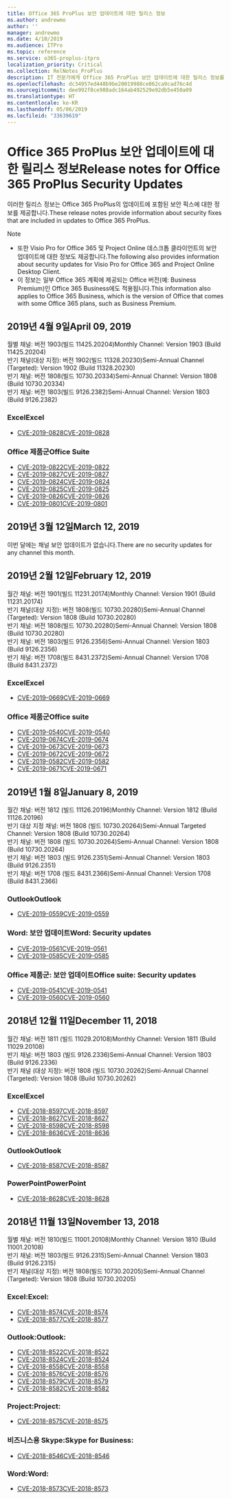 ```yaml
---
title: Office 365 ProPlus 보안 업데이트에 대한 릴리스 정보
ms.author: andrewmo
author: ''
manager: andrewmo
ms.date: 4/10/2019
ms.audience: ITPro
ms.topic: reference
ms.service: o365-proplus-itpro
localization_priority: Critical
ms.collection: RelNotes_ProPlus
description: IT 전문가에게 Office 365 ProPlus 보안 업데이트에 대한 릴리스 정보를 제공합니다.
ms.openlocfilehash: dc34957ed448b9be20019988ce862ca9cad76c4d
ms.sourcegitcommit: dee992f8ce988adc164ab492529e92db5e450a09
ms.translationtype: HT
ms.contentlocale: ko-KR
ms.lasthandoff: 05/06/2019
ms.locfileid: "33639619"
---
```

# <a name="release-notes-for-office-365-proplus-security-updates"></a><span data-ttu-id="a1667-103">Office 365 ProPlus 보안 업데이트에 대한 릴리스 정보</span><span class="sxs-lookup"><span data-stu-id="a1667-103">Release notes for Office 365 ProPlus Security Updates</span></span>

<span data-ttu-id="a1667-104">이러한 릴리스 정보는 Office 365 ProPlus의 업데이트에 포함된 보안 픽스에 대한 정보를 제공합니다.</span><span class="sxs-lookup"><span data-stu-id="a1667-104">These release notes provide information about security fixes that are included in updates to Office 365 ProPlus.</span></span>
 
> [!NOTE]
> - <span data-ttu-id="a1667-105">또한 Visio Pro for Office 365 및 Project Online 데스크톱 클라이언트의 보안 업데이트에 대한 정보도 제공합니다.</span><span class="sxs-lookup"><span data-stu-id="a1667-105">The following also provides information about security updates for Visio Pro for Office 365 and Project Online Desktop Client.</span></span>
> - <span data-ttu-id="a1667-106">이 정보는 일부 Office 365 계획에 제공되는 Office 버전(예: Business Premium)인 Office 365 Business에도 적용됩니다.</span><span class="sxs-lookup"><span data-stu-id="a1667-106">This information also applies to Office 365 Business, which is the version of Office that comes with some Office 365 plans, such as Business Premium.</span></span>

[//]: # (공백으로 사용하므로, 위의 선을 삭제하지 마세요.)
## <a name="april-09-2019"></a><span data-ttu-id="a1667-108">2019년 4월 9일</span><span class="sxs-lookup"><span data-stu-id="a1667-108">April 09, 2019</span></span>
<span data-ttu-id="a1667-109">월별 채널: 버전 1903(빌드 11425.20204)</span><span class="sxs-lookup"><span data-stu-id="a1667-109">Monthly Channel: Version 1903 (Build 11425.20204)</span></span>  
<span data-ttu-id="a1667-110">반기 채널(대상 지정): 버전 1902(빌드 11328.20230)</span><span class="sxs-lookup"><span data-stu-id="a1667-110">Semi-Annual Channel (Targeted): Version 1902 (Build 11328.20230)</span></span>  
<span data-ttu-id="a1667-111">반기 채널: 버전 1808(빌드 10730.20334)</span><span class="sxs-lookup"><span data-stu-id="a1667-111">Semi-Annual Channel: Version 1808 (Build 10730.20334)</span></span>  
<span data-ttu-id="a1667-112">반기 채널: 버전 1803(빌드 9126.2382)</span><span class="sxs-lookup"><span data-stu-id="a1667-112">Semi-Annual Channel: Version 1803 (Build 9126.2382)</span></span>  

### <a name="excel"></a><span data-ttu-id="a1667-113">Excel</span><span class="sxs-lookup"><span data-stu-id="a1667-113">Excel</span></span>

-   [<span data-ttu-id="a1667-114">CVE-2019-0828</span><span class="sxs-lookup"><span data-stu-id="a1667-114">CVE-2019-0828</span></span>](https://portal.msrc.microsoft.com/ko-KR/security-guidance/advisory/CVE-2019-0828)

### <a name="office-suite"></a><span data-ttu-id="a1667-115">Office 제품군</span><span class="sxs-lookup"><span data-stu-id="a1667-115">Office Suite</span></span>

-   [<span data-ttu-id="a1667-116">CVE-2019-0822</span><span class="sxs-lookup"><span data-stu-id="a1667-116">CVE-2019-0822</span></span>](https://portal.msrc.microsoft.com/ko-KR/security-guidance/advisory/CVE-2019-0822)
-   [<span data-ttu-id="a1667-117">CVE-2019-0827</span><span class="sxs-lookup"><span data-stu-id="a1667-117">CVE-2019-0827</span></span>](https://portal.msrc.microsoft.com/ko-KR/security-guidance/advisory/CVE-2019-0827)
-   [<span data-ttu-id="a1667-118">CVE-2019-0824</span><span class="sxs-lookup"><span data-stu-id="a1667-118">CVE-2019-0824</span></span>](https://portal.msrc.microsoft.com/ko-KR/security-guidance/advisory/CVE-2019-0824)
-   [<span data-ttu-id="a1667-119">CVE-2019-0825</span><span class="sxs-lookup"><span data-stu-id="a1667-119">CVE-2019-0825</span></span>](https://portal.msrc.microsoft.com/ko-KR/security-guidance/advisory/CVE-2019-0825)
-   [<span data-ttu-id="a1667-120">CVE-2019-0826</span><span class="sxs-lookup"><span data-stu-id="a1667-120">CVE-2019-0826</span></span>](https://portal.msrc.microsoft.com/ko-KR/security-guidance/advisory/CVE-2019-0826)
-   [<span data-ttu-id="a1667-121">CVE-2019-0801</span><span class="sxs-lookup"><span data-stu-id="a1667-121">CVE-2019-0801</span></span>](https://portal.msrc.microsoft.com/ko-KR/security-guidance/advisory/CVE-2019-0801)

## <a name="march-12-2019"></a><span data-ttu-id="a1667-122">2019년 3월 12일</span><span class="sxs-lookup"><span data-stu-id="a1667-122">March 12, 2019</span></span>
<span data-ttu-id="a1667-123">이번 달에는 채널 보안 업데이트가 없습니다.</span><span class="sxs-lookup"><span data-stu-id="a1667-123">There are no security updates for any channel this month.</span></span>

## <a name="february-12-2019"></a><span data-ttu-id="a1667-124">2019년 2월 12일</span><span class="sxs-lookup"><span data-stu-id="a1667-124">February 12, 2019</span></span>
<span data-ttu-id="a1667-125">월간 채널: 버전 1901(빌드 11231.20174)</span><span class="sxs-lookup"><span data-stu-id="a1667-125">Monthly Channel: Version 1901 (Build 11231.20174)</span></span>  
<span data-ttu-id="a1667-126">반기 채널(대상 지정): 버전 1808(빌드 10730.20280)</span><span class="sxs-lookup"><span data-stu-id="a1667-126">Semi-Annual Channel (Targeted): Version 1808 (Build 10730.20280)</span></span>   
<span data-ttu-id="a1667-127">반기 채널: 버전 1808(빌드 10730.20280)</span><span class="sxs-lookup"><span data-stu-id="a1667-127">Semi-Annual Channel: Version 1808 (Build 10730.20280)</span></span>  
<span data-ttu-id="a1667-128">반기 채널: 버전 1803(빌드 9126.2356)</span><span class="sxs-lookup"><span data-stu-id="a1667-128">Semi-Annual Channel: Version 1803 (Build 9126.2356)</span></span>  
<span data-ttu-id="a1667-129">반기 채널: 버전 1708(빌드 8431.2372)</span><span class="sxs-lookup"><span data-stu-id="a1667-129">Semi-Annual Channel: Version 1708 (Build 8431.2372)</span></span>  


### <a name="excel"></a><span data-ttu-id="a1667-130">Excel</span><span class="sxs-lookup"><span data-stu-id="a1667-130">Excel</span></span>

-   [<span data-ttu-id="a1667-131">CVE-2019-0669</span><span class="sxs-lookup"><span data-stu-id="a1667-131">CVE-2019-0669</span></span>](https://portal.msrc.microsoft.com/ko-KR/security-guidance/advisory/CVE-2019-0669)

### <a name="office-suite"></a><span data-ttu-id="a1667-132">Office 제품군</span><span class="sxs-lookup"><span data-stu-id="a1667-132">Office suite</span></span>

-   [<span data-ttu-id="a1667-133">CVE-2019-0540</span><span class="sxs-lookup"><span data-stu-id="a1667-133">CVE-2019-0540</span></span>](https://portal.msrc.microsoft.com/ko-KR/security-guidance/advisory/CVE-2019-0540)
-   [<span data-ttu-id="a1667-134">CVE-2019-0674</span><span class="sxs-lookup"><span data-stu-id="a1667-134">CVE-2019-0674</span></span>](https://portal.msrc.microsoft.com/ko-KR/security-guidance/advisory/CVE-2019-0674)
-   [<span data-ttu-id="a1667-135">CVE-2019-0673</span><span class="sxs-lookup"><span data-stu-id="a1667-135">CVE-2019-0673</span></span>](https://portal.msrc.microsoft.com/ko-KR/security-guidance/advisory/CVE-2019-0673)
-   [<span data-ttu-id="a1667-136">CVE-2019-0672</span><span class="sxs-lookup"><span data-stu-id="a1667-136">CVE-2019-0672</span></span>](https://portal.msrc.microsoft.com/ko-KR/security-guidance/advisory/CVE-2019-0672)
-   [<span data-ttu-id="a1667-137">CVE-2019-0582</span><span class="sxs-lookup"><span data-stu-id="a1667-137">CVE-2019-0582</span></span>](https://portal.msrc.microsoft.com/ko-KR/security-guidance/advisory/CVE-2019-0582)
-   [<span data-ttu-id="a1667-138">CVE-2019-0671</span><span class="sxs-lookup"><span data-stu-id="a1667-138">CVE-2019-0671</span></span>](https://portal.msrc.microsoft.com/ko-KR/security-guidance/advisory/CVE-2019-0671)

## <a name="january-8-2019"></a><span data-ttu-id="a1667-139">2019년 1월 8일</span><span class="sxs-lookup"><span data-stu-id="a1667-139">January 8, 2019</span></span>

<span data-ttu-id="a1667-140">월간 채널: 버전 1812 (빌드 11126.20196)</span><span class="sxs-lookup"><span data-stu-id="a1667-140">Monthly Channel: Version 1812 (Build 11126.20196)</span></span>  
<span data-ttu-id="a1667-141">반기 대상 지정 채널: 버전 1808 (빌드 10730.20264)</span><span class="sxs-lookup"><span data-stu-id="a1667-141">Semi-Annual Targeted Channel: Version 1808 (Build 10730.20264)</span></span>  
<span data-ttu-id="a1667-142">반기 채널: 버전 1808 (빌드 10730.20264)</span><span class="sxs-lookup"><span data-stu-id="a1667-142">Semi-Annual Channel: Version 1808 (Build 10730.20264)</span></span>  
<span data-ttu-id="a1667-143">반기 채널: 버전 1803 (빌드 9126.2351)</span><span class="sxs-lookup"><span data-stu-id="a1667-143">Semi-Annual Channel: Version 1803 (Build 9126.2351)</span></span>  
<span data-ttu-id="a1667-144">반기 채널: 버전 1708 (빌드 8431.2366)</span><span class="sxs-lookup"><span data-stu-id="a1667-144">Semi-Annual Channel: Version 1708 (Build 8431.2366)</span></span>  


### <a name="outlook"></a><span data-ttu-id="a1667-145">Outlook</span><span class="sxs-lookup"><span data-stu-id="a1667-145">Outlook</span></span>
-   [<span data-ttu-id="a1667-146">CVE-2019-0559</span><span class="sxs-lookup"><span data-stu-id="a1667-146">CVE-2019-0559</span></span>](https://portal.msrc.microsoft.com/ko-KR/security-guidance/advisory/CVE-2019-0559)

### <a name="word-security-updates"></a><span data-ttu-id="a1667-147">Word: 보안 업데이트</span><span class="sxs-lookup"><span data-stu-id="a1667-147">Word: Security updates</span></span> 
-   [<span data-ttu-id="a1667-148">CVE-2019-0561</span><span class="sxs-lookup"><span data-stu-id="a1667-148">CVE-2019-0561</span></span>](https://portal.msrc.microsoft.com/ko-KR/security-guidance/advisory/CVE-2019-0561)
-   [<span data-ttu-id="a1667-149">CVE-2019-0585</span><span class="sxs-lookup"><span data-stu-id="a1667-149">CVE-2019-0585</span></span>](https://portal.msrc.microsoft.com/ko-KR/security-guidance/advisory/CVE-2019-0585) 
 
### <a name="office-suite-security-updates"></a><span data-ttu-id="a1667-150">Office 제품군: 보안 업데이트</span><span class="sxs-lookup"><span data-stu-id="a1667-150">Office suite: Security updates</span></span> 
-   [<span data-ttu-id="a1667-151">CVE-2019-0541</span><span class="sxs-lookup"><span data-stu-id="a1667-151">CVE-2019-0541</span></span>](https://portal.msrc.microsoft.com/ko-KR/security-guidance/advisory/CVE-2019-0541)
-   [<span data-ttu-id="a1667-152">CVE-2019-0560</span><span class="sxs-lookup"><span data-stu-id="a1667-152">CVE-2019-0560</span></span>](https://portal.msrc.microsoft.com/ko-KR/security-guidance/advisory/CVE-2019-0560)

## <a name="december-11-2018"></a><span data-ttu-id="a1667-153">2018년 12월 11일</span><span class="sxs-lookup"><span data-stu-id="a1667-153">December 11, 2018</span></span>
<span data-ttu-id="a1667-154">월간 채널: 버전 1811 (빌드 11029.20108)</span><span class="sxs-lookup"><span data-stu-id="a1667-154">Monthly Channel: Version 1811 (Build 11029.20108)</span></span>  
<span data-ttu-id="a1667-155">반기 채널: 버전 1803 (빌드 9126.2336)</span><span class="sxs-lookup"><span data-stu-id="a1667-155">Semi-Annual Channel: Version 1803 (Build 9126.2336)</span></span>  
<span data-ttu-id="a1667-156">반기 채널 (대상 지정): 버전 1808 (빌드 10730.20262)</span><span class="sxs-lookup"><span data-stu-id="a1667-156">Semi-Annual Channel (Targeted): Version 1808 (Build 10730.20262)</span></span>  

### <a name="excel"></a><span data-ttu-id="a1667-157">Excel</span><span class="sxs-lookup"><span data-stu-id="a1667-157">Excel</span></span>

-   [<span data-ttu-id="a1667-158">CVE-2018-8597</span><span class="sxs-lookup"><span data-stu-id="a1667-158">CVE-2018-8597</span></span>](https://portal.msrc.microsoft.com/ko-KR/security-guidance/advisory/CVE-2018-8597)
-   [<span data-ttu-id="a1667-159">CVE-2018-8627</span><span class="sxs-lookup"><span data-stu-id="a1667-159">CVE-2018-8627</span></span>](https://portal.msrc.microsoft.com/ko-KR/security-guidance/advisory/CVE-2018-8627)
-   [<span data-ttu-id="a1667-160">CVE-2018-8598</span><span class="sxs-lookup"><span data-stu-id="a1667-160">CVE-2018-8598</span></span>](https://portal.msrc.microsoft.com/ko-KR/security-guidance/advisory/CVE-2018-8598)
-   [<span data-ttu-id="a1667-161">CVE-2018-8636</span><span class="sxs-lookup"><span data-stu-id="a1667-161">CVE-2018-8636</span></span>](https://portal.msrc.microsoft.com/ko-KR/security-guidance/advisory/CVE-2018-8636)

### <a name="outlook"></a><span data-ttu-id="a1667-162">Outlook</span><span class="sxs-lookup"><span data-stu-id="a1667-162">Outlook</span></span>

-   [<span data-ttu-id="a1667-163">CVE-2018-8587</span><span class="sxs-lookup"><span data-stu-id="a1667-163">CVE-2018-8587</span></span>](https://portal.msrc.microsoft.com/ko-KR/security-guidance/advisory/CVE-2018-8587)

### <a name="powerpoint"></a><span data-ttu-id="a1667-164">PowerPoint</span><span class="sxs-lookup"><span data-stu-id="a1667-164">PowerPoint</span></span>

-   [<span data-ttu-id="a1667-165">CVE-2018-8628</span><span class="sxs-lookup"><span data-stu-id="a1667-165">CVE-2018-8628</span></span>](https://portal.msrc.microsoft.com/ko-KR/security-guidance/advisory/CVE-2018-8628)

## <a name="november-13-2018"></a><span data-ttu-id="a1667-166">2018년 11월 13일</span><span class="sxs-lookup"><span data-stu-id="a1667-166">November 13, 2018</span></span>
<span data-ttu-id="a1667-167">월별 채널: 버전 1810(빌드 11001.20108)</span><span class="sxs-lookup"><span data-stu-id="a1667-167">Monthly Channel: Version 1810 (Build 11001.20108)</span></span>  
<span data-ttu-id="a1667-168">반기 채널: 버전 1803(빌드 9126.2315)</span><span class="sxs-lookup"><span data-stu-id="a1667-168">Semi-Annual Channel: Version 1803 (Build 9126.2315)</span></span>  
<span data-ttu-id="a1667-169">반기 채널(대상 지정): 버전 1808(빌드 10730.20205)</span><span class="sxs-lookup"><span data-stu-id="a1667-169">Semi-Annual Channel (Targeted): Version 1808 (Build 10730.20205)</span></span>  

### <a name="excel"></a><span data-ttu-id="a1667-170">Excel:</span><span class="sxs-lookup"><span data-stu-id="a1667-170">Excel:</span></span>

-   [<span data-ttu-id="a1667-171">CVE-2018-8574</span><span class="sxs-lookup"><span data-stu-id="a1667-171">CVE-2018-8574</span></span>](https://portal.msrc.microsoft.com/ko-KR/security-guidance/advisory/CVE-2018-8574)
-   [<span data-ttu-id="a1667-172">CVE-2018-8577</span><span class="sxs-lookup"><span data-stu-id="a1667-172">CVE-2018-8577</span></span>](https://portal.msrc.microsoft.com/ko-KR/security-guidance/advisory/CVE-2018-8577)

### <a name="outlook"></a><span data-ttu-id="a1667-173">Outlook:</span><span class="sxs-lookup"><span data-stu-id="a1667-173">Outlook:</span></span>

-   [<span data-ttu-id="a1667-174">CVE-2018-8522</span><span class="sxs-lookup"><span data-stu-id="a1667-174">CVE-2018-8522</span></span>](https://portal.msrc.microsoft.com/ko-KR/security-guidance/advisory/CVE-2018-8522)
-   [<span data-ttu-id="a1667-175">CVE-2018-8524</span><span class="sxs-lookup"><span data-stu-id="a1667-175">CVE-2018-8524</span></span>](https://portal.msrc.microsoft.com/ko-KR/security-guidance/advisory/CVE-2018-8524)
-   [<span data-ttu-id="a1667-176">CVE-2018-8558</span><span class="sxs-lookup"><span data-stu-id="a1667-176">CVE-2018-8558</span></span>](https://portal.msrc.microsoft.com/ko-KR/security-guidance/advisory/CVE-2018-8558)
-   [<span data-ttu-id="a1667-177">CVE-2018-8576</span><span class="sxs-lookup"><span data-stu-id="a1667-177">CVE-2018-8576</span></span>](https://portal.msrc.microsoft.com/ko-KR/security-guidance/advisory/CVE-2018-8576)
-   [<span data-ttu-id="a1667-178">CVE-2018-8579</span><span class="sxs-lookup"><span data-stu-id="a1667-178">CVE-2018-8579</span></span>](https://portal.msrc.microsoft.com/ko-KR/security-guidance/advisory/CVE-2018-8579)
-   [<span data-ttu-id="a1667-179">CVE-2018-8582</span><span class="sxs-lookup"><span data-stu-id="a1667-179">CVE-2018-8582</span></span>](https://portal.msrc.microsoft.com/ko-KR/security-guidance/advisory/CVE-2018-8582)

### <a name="project"></a><span data-ttu-id="a1667-180">Project:</span><span class="sxs-lookup"><span data-stu-id="a1667-180">Project:</span></span>

-   [<span data-ttu-id="a1667-181">CVE-2018-8575</span><span class="sxs-lookup"><span data-stu-id="a1667-181">CVE-2018-8575</span></span>](https://portal.msrc.microsoft.com/ko-KR/security-guidance/advisory/CVE-2018-8575)

### <a name="skype-for-business"></a><span data-ttu-id="a1667-182">비즈니스용 Skype:</span><span class="sxs-lookup"><span data-stu-id="a1667-182">Skype for Business:</span></span>

-   [<span data-ttu-id="a1667-183">CVE-2018-8546</span><span class="sxs-lookup"><span data-stu-id="a1667-183">CVE-2018-8546</span></span>](https://portal.msrc.microsoft.com/ko-KR/security-guidance/advisory/CVE-2018-8546)

### <a name="word"></a><span data-ttu-id="a1667-184">Word:</span><span class="sxs-lookup"><span data-stu-id="a1667-184">Word:</span></span>

-   [<span data-ttu-id="a1667-185">CVE-2018-8573</span><span class="sxs-lookup"><span data-stu-id="a1667-185">CVE-2018-8573</span></span>](https://portal.msrc.microsoft.com/ko-KR/security-guidance/advisory/CVE-2018-8573)
